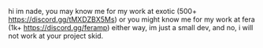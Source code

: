 hi im nade, you may know me for my work at exotic (500+ https://discord.gg/tMXDZBX5Ms) or you might know me for my work at fera (1k+ https://discord.gg/feramp) either way, im just a small dev, and no, i will not work at your project skid.
